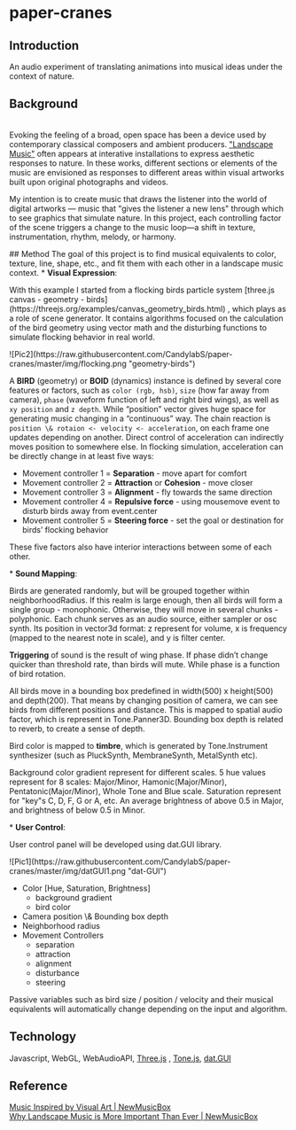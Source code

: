# paper-cranes
## Introduction
An audio experiment of translating animations into musical ideas under the context of nature.
## Background
</br>Evoking the feeling of a broad, open space has been a device used by contemporary classical composers and ambient producers. ["Landscape Music"](http://landscapemusic.org/) often appears at interative installations to express aesthetic responses to nature. In these works, different sections or elements of the music are envisioned as responses to different areas within visual artworks built upon original photographs and videos.
<p>My intention is to create music that draws the listener into the world of digital artworks — music that "gives the listener a new lens" through which to see graphics that simulate nature. In this project, each controlling factor of the scene triggers a change to the music loop—a shift in texture, instrumentation, rhythm, melody, or harmony.</p>
## Method
The goal of this project is to find musical equivalents to color, texture, line, shape, etc., and fit them with each other in a landscape music context.
* <b>Visual Expression</b>:
<p>With this example I started from a flocking birds particle system  [three.js canvas - geometry - birds](https://threejs.org/examples/canvas_geometry_birds.html) , which plays as a role of scene generator. It contains algorithms focused on the calculation of the bird geometry using vector math and the disturbing functions to simulate flocking behavior in real world.</p>
<p>![Pic2](https://raw.githubusercontent.com/CandylabS/paper-cranes/master/img/flocking.png "geometry-birds")</p>
<p>A <b>BIRD</b> (geometry) or <b>BOID</b> (dynamics) instance is defined by several core features or factors, such as <code>color (rgb, hsb)</code>, <code>size</code> (how far away from camera), <code>phase</code> (waveform function of left and right bird wings), as well as <code>xy position</code> and <code>z depth</code>.
While “position” vector gives huge space for generating music changing in a “continuous” way. The chain reaction is <code>position \& rotaion <- velocity <- acceleration</code>, on each frame one updates depending on another. Direct control of acceleration can indirectly moves position to somewhere else. In flocking simulation, acceleration can be directly change in at least five ways: </p>
<ul>
<li>Movement controller 1 = <b>Separation</b> - move apart for comfort</li>
<li>Movement controller 2 = <b>Attraction</b> or <b>Cohesion</b> - move closer</li>
<li>Movement controller 3 = <b>Alignment</b> - fly towards the same direction</li>
<li>Movement controller 4 = <b>Repulsive force</b>  - using mousemove event to disturb birds away from event.center</li>
<li>Movement controller 5 = <b>Steering force</b> - set the goal or destination for birds’ flocking behavior</li>
</ul>
<p>These five factors also have interior interactions between some of each other.</p>
* <b>Sound Mapping</b>:
<p>Birds are generated randomly, but will be grouped together within neighborhoodRadius. If this realm is large enough, then all birds will form a single group - monophonic. Otherwise, they will move in several chunks - polyphonic. Each chunk serves as an audio source, either sampler or osc synth. Its position in vector3d format: z represent for volume, x is frequency (mapped to the nearest note in scale), and y is filter center.</p>
<p><b>Triggering</b> of sound is the result of wing phase. If phase didn’t change quicker than threshold rate, than birds will mute. While phase is a function of bird rotation.</p>
<p>All birds move in a bounding box predefined in width(500) x height(500) and depth(200). That means by changing position of camera, we can see birds from different positions and distance. This is mapped to spatial audio factor, which is represent in Tone.Panner3D. Bounding box depth is related to reverb, to create a sense of depth.</p>
<p>Bird color is mapped to <b>timbre</b>, which is generated by Tone.Instrument synthesizer (such as PluckSynth, MembraneSynth, MetalSynth etc).</p>
<p>Background color gradient represent for different scales. 5 hue values represent for 8 scales: Major/Minor, Hamonic(Major/Minor), Pentatonic(Major/Minor), Whole Tone and Blue scale. Saturation represent for "key"s C, D, F, G or A, etc. An average brightness of above 0.5 in Major, and brightness of below 0.5 in Minor.</p>
* <b>User Control</b>:
<p>User control panel will be developed using dat.GUI library.</p>
![Pic1](https://raw.githubusercontent.com/CandylabS/paper-cranes/master/img/datGUI1.png "dat-GUI")
<ul>
<li>Color [Hue, Saturation, Brightness]
    <ul>
    <li>background gradient</li>
    <li>bird color</li>
    </ul>
</li>
<li>Camera position \& Bounding box depth</li>
<li>Neighborhood radius</li>
<li>Movement Controllers
    <ul>
    <li>separation</li> 
    <li>attraction</li>
    <li>alignment</li>
    <li>disturbance</li>
    <li>steering</li>
    </ul>
</li>
</ul>
<p>Passive variables such as bird size / position / velocity and their musical equivalents will automatically change depending on the input and algorithm.</p>

## Technology
Javascript, WebGL, WebAudioAPI,  [Three.js](https://threejs.org/) , [Tone.js](https://github.com/Tonejs/Tone.js), [dat.GUI](https://github.com/dataarts/dat.gui)

## Reference
[Music Inspired by Visual Art | NewMusicBox](http://www.newmusicbox.org/articles/music-inspired-by-visual-art/)
</br>[Why Landscape Music is More Important Than Ever | NewMusicBox](http://www.newmusicbox.org/articles/why-landscape-music-is-more-important-than-ever/)
